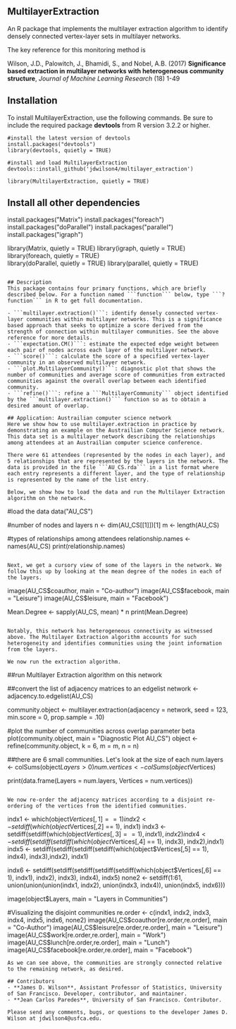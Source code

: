 ## MultilayerExtraction
An R package that implements the multilayer extraction algorithm to identify
densely connected vertex-layer sets in multilayer networks.

The key reference for this monitoring method is

Wilson, J.D., Palowitch, J., Bhamidi, S., and Nobel, A.B. (2017) **Significance based extraction in multilayer networks with heterogeneous community structure**, *Journal of Machine Learning Research* (18) 1-49

## Installation

To install MultilayerExtraction, use the following commands. Be sure to include the required package **devtools** from R version 3.2.2 or higher.

``` 
#install the latest version of devtools
install.packages("devtools")
library(devtools, quietly = TRUE)

#install and load MultilayerExtraction
devtools::install_github('jdwilson4/multilayer_extraction')

library(MultilayerExtraction, quietly = TRUE)
```

## Install all other dependencies
install.packages("Matrix")
install.packages("foreach")
install.packages("doParallel")
install.packages("parallel")
install.packages("igraph")

library(Matrix, quietly = TRUE)
library(igraph, quietly = TRUE)
library(foreach, quietly = TRUE)  
library(doParallel, quietly = TRUE) 
library(parallel, quietly = TRUE)  
```

## Description
This package contains four primary functions, which are briefly described below. For a function named ```function``` below, type ```?function``` in R to get full documentation.

- ```multilayer.extraction()```: identify densely connected vertex-layer communities within multilayer networks. This is a significance based approach that seeks to optimize a score derived from the strength of connection within multilayer communities. See the above reference for more details.
- ```expectation.CM()```: estimate the expected edge weight between each pair of nodes across each layer of the multilayer network.
- ```score()```: calculate the score of a specified vertex-layer community in an observed multilayer network.
- ```plot.MultilayerCommunity()```: diagnostic plot that shows the number of communities and average score of communities from extracted communities against the overall overlap between each identified community.
- ```refine()```: refine a ```MultilayerCommunity``` object identified by the ```multilayer.extraction()``` function so as to obtain a desired amount of overlap.

## Application: Austrailian computer science network
Here we show how to use multilayer.extraction in practice by demonstrating an example on the Austrailian Computer Science network. This data set is a multilayer network describing the relationships among attendees at an Austrailian computer science conference. 

There were 61 attendees (represented by the nodes in each layer), and 5 relationships that are represented by the layers in the network. The 
data is provided in the file ```AU_CS.rda``` in a list format where each entry represents a different layer, and the type of relationship is represented by the name of the list entry.  

Below, we show how to load the data and run the Multilayer Extraction algorithm on the network.

```
#load the data
data("AU_CS")

#number of nodes and layers
n <- dim(AU_CS[[1]])[1]
m <- length(AU_CS)

#types of relationships among attendees
relationship.names <- names(AU_CS)
print(relationship.names)
```

Next, we get a cursory view of some of the layers in the network. We follow this up by looking at the mean degree of the nodes in each of the layers.

```
image(AU_CS$coauthor, main = "Co-author")
image(AU_CS$facebook, main = "Leisure")
image(AU_CS$leisure, main = "Facebook")


Mean.Degree <- sapply(AU_CS, mean) * n
print(Mean.Degree)
```

Notably, this network has heterogeneous connectivity as witnessed above. The Multilayer Extraction algorithm accounts for such heterogeneity and identifies communities using the joint information from the layers.

We now run the extraction algorithm.
```
##run Multilayer Extraction algorithm on this network

##convert the list of adjacency matrices to an edgelist
network <- adjacency.to.edgelist(AU_CS)

community.object <- multilayer.extraction(adjacency = network, seed = 123, min.score = 0, prop.sample = .10)

#plot the number of communities across overlap parameter beta
plot(community.object, main = "Diagnostic Plot AU_CS")
object <- refine(community.object, k = 6, m = m, n = n)

##there are 6 small communities. Let's look at the size of each
num.layers <- colSums(object$Layers > 0)
num.vertices <- colSums(object$Vertices)

print(data.frame(Layers = num.layers, Vertices = num.vertices))
```

We now re-order the adjacency matrices according to a disjoint re-ordering of the vertices from the identified communities.

```
indx1 <- which(object$Vertices[,1] == 1)
indx2 <- setdiff(which(object$Vertices[,2] == 1), indx1)
indx3 <- setdiff(setdiff(which(object$Vertices[,3] == 1), indx1), indx2)
indx4 <- setdiff(setdiff(setdiff(which(object$Vertices[,4] == 1), indx3),       indx2),indx1)
indx5 <- setdiff(setdiff(setdiff(setdiff(which(object$Vertices[,5] == 1), indx4), indx3),indx2), indx1)
                                 
indx6 <- setdiff(setdiff(setdiff(setdiff(setdiff(which(object$Vertices[,6] == 1),
                                                 indx1), indx2), indx3), indx4), indx5)
none2 <- setdiff(1:61, union(union(union(indx1, indx2), union(indx3, indx4)), union(indx5, indx6)))


image(object$Layers, main = "Layers in Communities")

#Visualizing the disjoint communities
re.order <- c(indx1, indx2, indx3, indx4, indx5, indx6, none2)
image(AU_CS$coauthor[re.order,re.order], main = "Co-Author")
image(AU_CS$leisure[re.order,re.order], main = "Leisure")
image(AU_CS$work[re.order,re.order], main = "Work")
image(AU_CS$lunch[re.order,re.order], main = "Lunch")
image(AU_CS$facebook[re.order,re.order], main = "Facebook")
```
As we can see above, the communities are strongly connected relative to the remaining network, as desired.  

## Contributors
- **James D. Wilson**, Assistant Professor of Statistics, University of San Francisco. Developer, contributor, and maintainer. 
- **Jean Carlos Paredes**, University of San Francisco. Contributor.

Please send any comments, bugs, or questions to the developer James D. Wilson at jdwilson4@usfca.edu. 